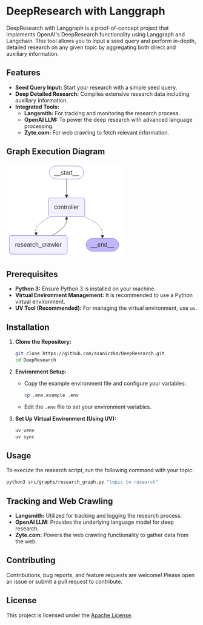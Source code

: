 # DeepResearch with Langgraph

DeepResearch with Langgraph is a proof-of-concept project that implements OpenAI's DeepResearch functionality using Langgraph and Langchain. This tool allows you to input a seed query and perform in-depth, detailed research on any given topic by aggregating both direct and auxiliary information.

## Features

- **Seed Query Input:** Start your research with a simple seed query.
- **Deep Detailed Research:** Compiles extensive research data including auxiliary information.
- **Integrated Tools:**
  - **Langsmith:** For tracking and monitoring the research process.
  - **OpenAI LLM:** To power the deep research with advanced language processing.
  - **Zyte.com:** For web crawling to fetch relevant information.

## Graph Execution Diagram

![Research Graph](resources/graphics/research_graph.png)

## Prerequisites

- **Python 3:** Ensure Python 3 is installed on your machine.
- **Virtual Environment Management:** It is recommended to use a Python virtual environment.
- **UV Tool (Recommended):** For managing the virtual environment, use `uv`.

## Installation

1. **Clone the Repository:**

   ```bash
   git clone https://github.com/asaniczka/DeepResearch.git
   cd DeepResearch
   ```

2. **Environment Setup:**

   - Copy the example environment file and configure your variables:

     ```bash
     cp .env.example .env
     ```

   - Edit the `.env` file to set your environment variables.

3. **Set Up Virtual Environment (Using UV):**

   ```bash
   uv venv
   uv sync
   ```

## Usage

To execute the research script, run the following command with your topic:

```bash
python3 src/graphs/research_graph.py "topic to research"
```

## Tracking and Web Crawling

- **Langsmith:** Utilized for tracking and logging the research process.
- **OpenAI LLM:** Provides the underlying language model for deep research.
- **Zyte.com:** Powers the web crawling functionality to gather data from the web.

## Contributing

Contributions, bug reports, and feature requests are welcome! Please open an issue or submit a pull request to contribute.

## License

This project is licensed under the [Apache License](LICENSE).
